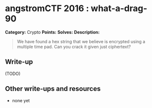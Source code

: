 # angstromCTF 2016 : what-a-drag-90

**Category:** Crypto
**Points:** 
**Solves:** 
**Description:**

> We have found a hex string that we believe is encrypted using a multiple time pad. Can you crack it given just ciphertext? 
> 


## Write-up

(TODO)

## Other write-ups and resources

* none yet

